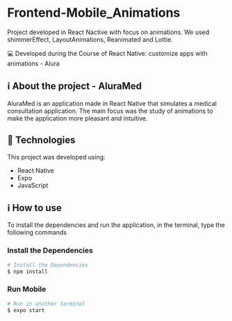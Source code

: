# Frontend-Mobile_Animations
Project developed in React Nactive with focus on animations. We used shimmerEffect, LayoutAnimations, Reanimated and Lottie.

:computer: Developed during the Course of React Native: customize apps with animations - Alura

## :information_source: About the project - AluraMed

AluraMed is an application made in React Native that simulates a medical consultation application. The main focus was the study of animations to make the application more pleasant and intuitive.

## :rocket: Technologies

This project was developed using:
- React Native
- Expo
- JavaScript

## :information_source: How to use

To install the dependencies and run the application, in the terminal, type the following commands

### Install the Dependencies

```bash
# Install the Dependencies
$ npm install
```

### Run Mobile

```bash
# Run in another terminal
$ expo start
```
